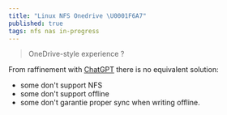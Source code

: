 ```yaml
---
title: "Linux NFS Onedrive \U0001F6A7"
published: true
tags: nfs nas in-progress
---
```

>  OneDrive-style experience ?

From raffinement with [ChatGPT]() there is no equivalent solution:
- some don't support NFS
- some don't support offline
- some don't garantie proper sync when writing offline.



